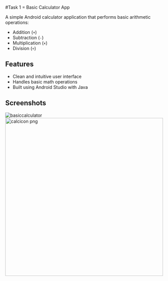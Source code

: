 #Task 1 = Basic Calculator App

A simple Android calculator application that performs basic arithmetic operations:

- Addition (`+`)
- Subtraction (`-`)
- Multiplication (`×`)
- Division (`÷`)

## Features

- Clean and intuitive user interface
- Handles basic math operations
- Built using Android Studio with Java

## Screenshots



![basiccalculator](https://github.com/user-attachments/assets/86880345-b84f-452e-8d4c-5af445e87153)
<img width="500" height="500" alt="calcicon png" src="https://github.com/user-attachments/assets/88e405a4-0da1-493e-aa2e-d8e0e36abb45" />
